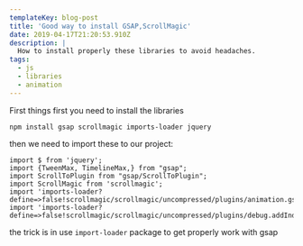 ```yaml
---
templateKey: blog-post
title: 'Good way to install GSAP,ScrollMagic'
date: 2019-04-17T21:20:53.910Z
description: |
  How to install properly these libraries to avoid headaches.
tags:
  - js
  - libraries
  - animation
---
```

First things first you need to install the libraries

```
npm install gsap scrollmagic imports-loader jquery
```

then we need to import these to our project:

```
import $ from 'jquery';
import {TweenMax, TimelineMax,} from "gsap";
import ScrollToPlugin from "gsap/ScrollToPlugin";
import ScrollMagic from 'scrollmagic';
import 'imports-loader?define=>false!scrollmagic/scrollmagic/uncompressed/plugins/animation.gsap';
import 'imports-loader?define=>false!scrollmagic/scrollmagic/uncompressed/plugins/debug.addIndicators';
```
the trick is in use `import-loader` package to get properly work with gsap

